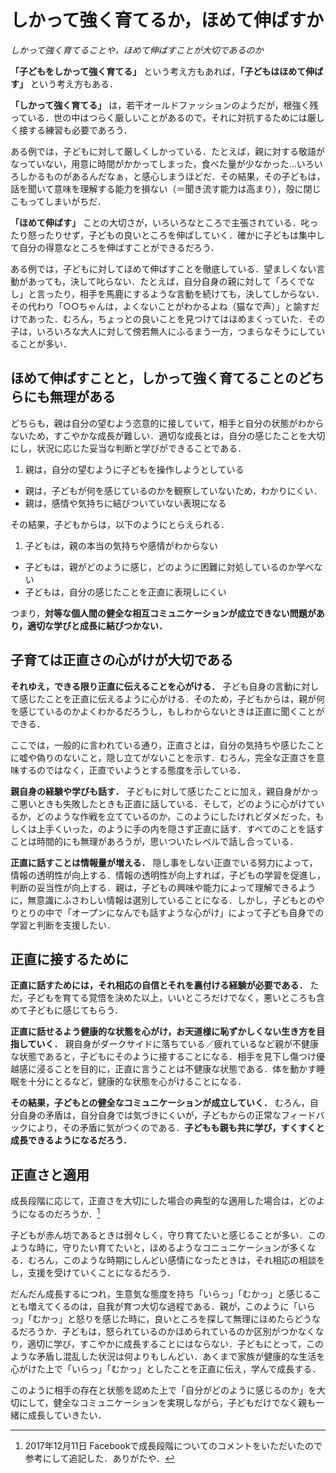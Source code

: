 <!-- Title: 子どもは しかって強く育てるのか，ほめて伸ばすのか，子育ての心がけ（欺瞞と正直） - 子どものしかりかた (3/7)  
Date: December 07, 2017  
Chapter: 3  
Author: @motohasi   -->


<!-- 丁寧に書くと本一冊分になりそうなんだけれど，できる限り簡潔に書きたい． -->


# しかって強く育てるか，ほめて伸ばすか
*しかって強く育てることや，ほめて伸ばすことが大切であるのか*

**「子どもをしかって強く育てる」** という考え方もあれば，**「子どもはほめて伸ばす」** という考え方もある．

**「しかって強く育てる」** は，若干オールドファッションのようだが，根強く残っている．世の中はつらく厳しいことがあるので，それに対抗するためには厳しく接する練習も必要であろう．

ある例では，子どもに対して厳しくしかっている．たとえば，親に対する敬語がなっていない，用意に時間がかかってしまった，食べた量が少なかった…いろいろしかるものがあるんだなぁ，と感心しまうほどだ．その結果，その子どもは，話を聞いて意味を理解する能力を損ない（＝聞き流す能力は高まり），殻に閉じこもってしまいがちだ．

**「ほめて伸ばす」** ことの大切さが，いろいろなところで主張されている．叱ったり怒ったりせず，子どもの良いところを伸ばしていく．確かに子どもは集中して自分の得意なところを伸ばすことができるだろう．

ある例では，子どもに対してほめて伸ばすことを徹底している．望ましくない言動があっても，決して叱らない．たとえば，自分自身の親に対して「ろくでなし」と言ったり，相手を馬鹿にするような言動を続けても，決してしからない．その代わり「○○ちゃんは，よくないことがわかるよね（猫なで声）」と諭すだけであった．むろん，ちょっとの良いことを見つけてはほめまくっていた．その子は，いろいろな大人に対して傍若無人にふるまう一方，つまらなそうにしていることが多い．

## ほめて伸ばすことと，しかって強く育てることのどちらにも無理がある
どちらも，親は自分の望むよう恣意的に接していて，相手と自分の状態がわからないため，すこやかな成長が難しい．適切な成長とは，自分の感じたことを大切にし，状況に応じた妥当な判断と学びができることである．

1. 親は，自分の望むように子どもを操作しようとしている
- 親は，子どもが何を感じているのかを観察していないため，わかりにくい．
- 親は，感情や気持ちに結びついていない表現になる

その結果，子どもからは，以下のようにとらえられる．

1. 子どもは，親の本当の気持ちや感情がわからない
- 子どもは，親がどのように感じ，どのように困難に対処しているのか学べない
- 子どもは，自分の感じたことを正直に表現しにくい

つまり，**対等な個人間の健全な相互コミュニケーションが成立できない問題があり，適切な学びと成長に結びつかない．**

## 子育ては正直さの心がけが大切である

**それゆえ，できる限り正直に伝えることを心がける．**
子ども自身の言動に対して感じたことを正直に伝えるように心がける．そのため，子どもからは，親が何を感じているのかよくわかるだろうし，もしわからないときは正直に聞くことができる．

ここでは，一般的に言われている通り，正直さとは，自分の気持ちや感じたことに嘘や偽りのないこと，隠し立てがないことを示す．むろん，完全な正直さを意味するのではなく，正直でいようとする態度を示している．

**親自身の経験や学びも話す．**
子どもに対して感じたことに加え，親自身がかっこ悪いときも失敗したときも正直に話している．そして，どのように心がけているか，どのような作戦を立てているのか，このようにしたけれどダメだった，もしくは上手くいった，のように手の内を隠さず正直に話す．すべてのことを話すことは時間的にも無理があろうが，思いついたレベルで話し合っている．

**正直に話すことは情報量が増える．**
隠し事をしない正直でいる努力によって，情報の透明性が向上する．情報の透明性が向上すれば，子どもの学習を促進し，判断の妥当性が向上する．親は，子どもの興味や能力によって理解できるように，無意識にふさわしい情報は選別していることになる．しかし，子どもとのやりとりの中で「オープンになんでも話すような心がけ」によって子ども自身での学習と判断を支援したい．

## 正直に接するために

**正直に話すためには，それ相応の自信とそれを裏付ける経験が必要である．**
ただ，子どもを育てる覚悟を決めた以上，いいところだけでなく，悪いところも含めて子どもに感じてもらう．

**正直に話せるよう健康的な状態を心がけ，お天道様に恥ずかしくない生き方を目指していく．**
親自身がダークサイドに落ちている／疲れているなど親が不健康な状態であると，子どもにそのように接することになる．相手を見下し傷つけ優越感に浸ることを目的に，正直に言うことは不健康な状態である．体を動かす睡眠を十分にとるなど，健康的な状態を心がけることになる．

**その結果，子どもとの健全なコミュニケーションが成立していく．**
むろん，自分自身の矛盾は，自分自身では気づきにくいが，子どもからの正常なフィードバックにより，その矛盾に気がつくのである．**子どもも親も共に学び，すくすくと成長できるようになるだろう．**


## 正直さと適用

成長段階に応じて，正直さを大切にした場合の典型的な適用した場合は，どのようになるのだろうか．[^20171211]

[^20171211]: 2017年12月11日 Facebookで成長段階についてのコメントをいただいたので参考にして追記した．ありがたや．

子どもが赤ん坊であるときは弱々しく，守り育てたいと感じることが多い．このような時に，守りたい育てたいと，ほめるようなコニュニケーションが多くなる．むろん，このような時期にしんどい感情になったときは，それ相応の相談をし，支援を受けていくことになるだろう．

だんだん成長するにつれ，生意気な態度を持ち「いらっ」「むかっ」と感じることも増えてくるのは，自我が育つ大切な過程である．親が，このように「いらっ」「むかっ」と怒りを感じた時に，良いところを探して無理にほめたらどうなるだろうか．子どもは，怒られているのかほめられているのか区別がつかなくなり，適切に学び，すこやかに成長することにはならない．子どもにとって，このような矛盾し混乱した状況は何よりもしんどい．あくまで家族が健康的な生活を心がけた上で「いらっ」「むかっ」としたことを正直に伝え，学んで成長する．

このように相手の存在と状態を認めた上で「自分がどのように感じるのか」を大切にして，健全なコミュニケーションを実現しながら，子どもだけでなく親も一緒に成長していきたい．


<!-- ![20110326145438.jpg](20110326145438.jpg) -->
<!-- [f:id:masanari:20110326145438j:plain]


**次の記事は [どのぐらいしかるのか（頻度と度合い） - 子どものしかりかた (4/7)](http://motohasi.hatenablog.com/entry/2017/12/26/050125)だよ．**


// # 記事一覧

1. [はじめに - 子どものしかりかた (1/7)](http://motohasi.hatenablog.com/entry/2017/12/26/044424)
2. [子育てとしかることと怒ること（定義） - 子どものしかりかた (2/7)](http://motohasi.hatenablog.com/entry/2017/12/26/044657)
3. [子どもは しかって強く育てるのか，ほめて伸ばすのか，子育ての心がけ（欺瞞と正直） - 子どものしかりかた (3/7)](http://motohasi.hatenablog.com/entry/2017/12/10/231241)
4. [どのぐらいしかるのか（頻度と度合い） - 子どものしかりかた (4/7)](http://motohasi.hatenablog.com/entry/2017/12/26/050125)
5. [子どもが自分で行動するために判断基準を作ろう - 子どものしかりかた (5/7)](http://motohasi.hatenablog.com/entry/2017/12/14/171005)
6. [なぜしかるのか，どのようにしかるのか - 子どものしかりかた (6/7)](http://motohasi.hatenablog.com/entry/2017/12/26/051025)
7. [おわりに - 子どものしかりかた (7/7)](http://motohasi.hatenablog.com/entry/2017/12/26/051217)


読んでくださり，ありがとうございました．よろしければシェアや いいねをお願いします． -->
